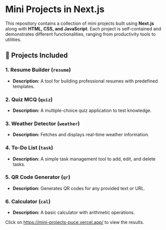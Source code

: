 # Mini Projects in Next.js

This repository contains a collection of mini projects built using **Next.js** along with **HTML, CSS, and JavaScript**. Each project is self-contained and demonstrates different functionalities, ranging from productivity tools to utilities.

## 📌 Projects Included

### 1. **Resume Builder (`resume`)**
   - **Description:** A tool for building professional resumes with predefined templates.

### 2. **Quiz MCQ (`quiz`)**
   - **Description:** A multiple-choice quiz application to test knowledge.
  
### 3. **Weather Detector (`weather`)**
   - **Description:** Fetches and displays real-time weather information.
   
### 4. **To-Do List (`task`)**
   - **Description:** A simple task management tool to add, edit, and delete tasks.
   
### 5. **QR Code Generator (`qr`)**
   - **Description:** Generates QR codes for any provided text or URL.
  
### 6. **Calculator (`cal`)**
   - **Description:** A basic calculator with arithmetic operations.
  

Click on https://mini-projects-puce.vercel.app/ to view the results.

